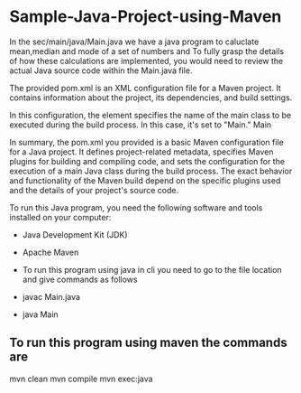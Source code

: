 # Sample-Java-Project-using-Maven
In the sec/main/java/Main.java we have a java program to caluclate mean,median and mode of a set of numbers and 
To fully grasp the details of how these calculations are implemented, you would need to review the actual Java source code within the Main.java file.

The provided pom.xml is an XML configuration file for a Maven project. It contains information about the project, its dependencies, and build settings.

In this configuration, the <mainClass> element specifies the name of the main class to be executed during the build process. In this case, it's set to "Main."
 <mainClass>Main</mainClass>

In summary, the pom.xml you provided is a basic Maven configuration file for a Java project. It defines project-related metadata, specifies Maven plugins for building and compiling code, and sets the configuration for the execution of a main Java class during the build process. The exact behavior and functionality of the Maven build depend on the specific plugins used and the details of your project's source code.

To run this Java program, you need the following software and tools installed on your computer:

- Java Development Kit (JDK)
- Apache Maven

- To run this program using java in cli you need to go to the file location and give commands as follows

- javac Main.java
- java Main

 To run this program using maven the commands are
- 
mvn clean
mvn compile
mvn exec:java
